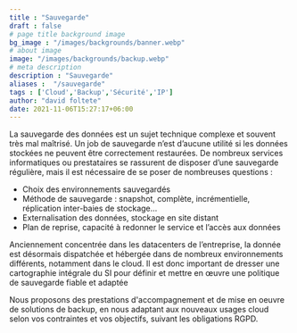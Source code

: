 ```yaml
---
title : "Sauvegarde"
draft : false
# page title background image
bg_image : "/images/backgrounds/banner.webp"
# about image
image: "/images/backgrounds/backup.webp"
# meta description
description : "Sauvegarde"
aliases :  "/sauvegarde"
tags : ['Cloud','Backup','Sécurité','IP']
author: "david foltete"
date: 2021-11-06T15:27:17+06:00
---
```

La sauvegarde des données est un sujet technique complexe et souvent très mal maîtrisé.
Un job de sauvegarde n’est d’aucune utilité si les données stockées ne peuvent être correctement restaurées.
De nombreux services informatiques ou prestataires se rassurent de disposer d’une sauvegarde régulière, mais il est nécessaire de se poser de nombreuses questions :  

-	Choix des environnements sauvegardés
-	Méthode de sauvegarde : snapshot, complète, incrémentielle, réplication inter-baies de stockage…
-	Externalisation des données, stockage en site distant
-	Plan de reprise, capacité à redonner le service et l’accès aux données  

Anciennement concentrée dans les datacenters de l’entreprise, la donnée est désormais dispatchée et hébergée dans de nombreux environnements différents, notamment dans le cloud.
Il est donc important de dresser une cartographie intégrale du SI pour définir et mettre en œuvre une politique de sauvegarde fiable et adaptée

Nous proposons des prestations d'accompagnement et de mise en oeuvre de solutions de backup, en nous adaptant aux nouveaux usages cloud selon vos contraintes et vos objectifs, suivant les obligations RGPD.
